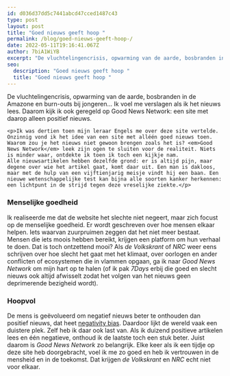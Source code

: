 ```yaml
---
id: d036d37dd5c7441abcd47cced1487c43
type: post
layout: post
title: "Goed nieuws geeft hoop "
permalink: /blog/goed-nieuws-geeft-hoop-/
date: 2022-05-11T19:16:41.067Z
author: 7biA1WiYB
excerpt: "De vluchtelingencrisis, opwarming van de aarde, bosbranden in de Amazone en burn-outs bij jongeren... Ik voel me verslagen als ik het nieuws lees. Daarom kijk ik ook geregeld op Good News Network: een site met daarop alleen positief nieuws.   "
seo:
  description: "Goed nieuws geeft hoop "
  title: "Goed nieuws geeft hoop "
---
```

De vluchtelingencrisis, opwarming van de aarde, bosbranden in de Amazone en burn-outs bij jongeren... Ik voel me verslagen als ik het nieuws lees. Daarom kijk ik ook geregeld op Good News Network: een site met daarop alleen positief nieuws.   

    <p>Ik was dertien toen mijn leraar Engels me over deze site vertelde. Onzinnig vond ik het idee van een site met alléén goed nieuws toen. Waarom zou je het nieuws niet gewoon brengen zoals het is? <em>Good News Network</em> leek zijn ogen te sluiten voor de realiteit. Niets is minder waar, ontdekte ik toen ik toch een kijkje nam. Alle nieuwsartikelen hebben dezelfde grond: er is altijd pijn, maar degene over wie het artikel gaat, komt daar uit. Een man is dakloos, maar met de hulp van een vijftienjarig meisje vindt hij een baan. Een nieuwe wetenschappelijke test kan bijna alle soorten kanker herkennen: een lichtpunt in de strijd tegen deze vreselijke ziekte.</p>
<h3>Menselijke goedheid</h3>
<p>Ik realiseerde me dat de website het slechte niet negeert, maar zich focust op de menselijke goedheid. Er wordt geschreven over hoe mensen elkaar helpen. Iets waarvan zuurpruimen zeggen dat het niet meer bestaat. Mensen die iets moois hebben bereikt, krijgen een platform om hun verhaal te doen. Dat is toch ontzettend mooi? Als <em>de Volkskrant</em> of <em>NRC</em> weer eens schrijven over hoe slecht het gaat met het klimaat, over oorlogen en ander conflicten of ecosystemen die in vlammen opgaan, ga ik naar <em>Good News Network</em> om mijn hart op te halen (of ik pak <em>7Days </em>erbij die goed en slecht nieuws ook altijd afwisselt zodat het volgen van het nieuws geen deprimerende bezigheid wordt).</p>
<h3>Hoopvol</h3>
<p>De mens is geëvolueerd om negatief nieuws beter te onthouden dan positief nieuws, dat heet <a href="https://www.nytimes.com/2012/03/24/your-money/why-people-remember-negative-events-more-than-positive-ones.html">negativity bias</a>. Daardoor lijkt de wereld vaak een duistere plek. Zelf heb ik daar ook last van. Als ik duizend positieve artikelen lees en één negatieve, onthoud ik de laatste toch een stuk beter. Juist daarom is <em>Good News Network </em>zo belangrijk. Elke keer als ik een tijdje op deze site heb doorgebracht, voel ik me zo goed en heb ik vertrouwen in de mensheid en in de toekomst. Dat krijgen <em>de Volkskrant</em> en <em>NRC</em> echt niet voor elkaar. </p>  
